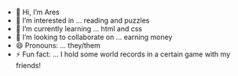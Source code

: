 - 👋 Hi, I’m Ares
- 👀 I’m interested in ... reading and puzzles
- 🌱 I’m currently learning ... html and css
- 💞️ I’m looking to collaborate on ... earning money
- 😄 Pronouns: ... they/them
- ⚡ Fun fact: ... I hold some world records in a certain game with my friends!
